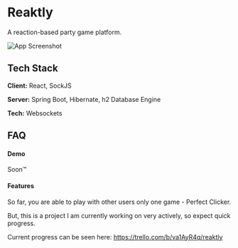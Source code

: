 
# Reaktly
A reaction-based party game platform.

![App Screenshot](https://u.cubeupload.com/mrdanix448/Home.png)




## Tech Stack

**Client:** React, SockJS

**Server:** Spring Boot, Hibernate, h2 Database Engine

**Tech:** Websockets




## FAQ

#### Demo

Soon™

#### Features

So far, you are able to play with other users only one game - Perfect Clicker.

But, this is a project I am currently working on very actively, so expect quick progress. 

Current progress can be seen here: https://trello.com/b/va1AyR4q/reaktly


